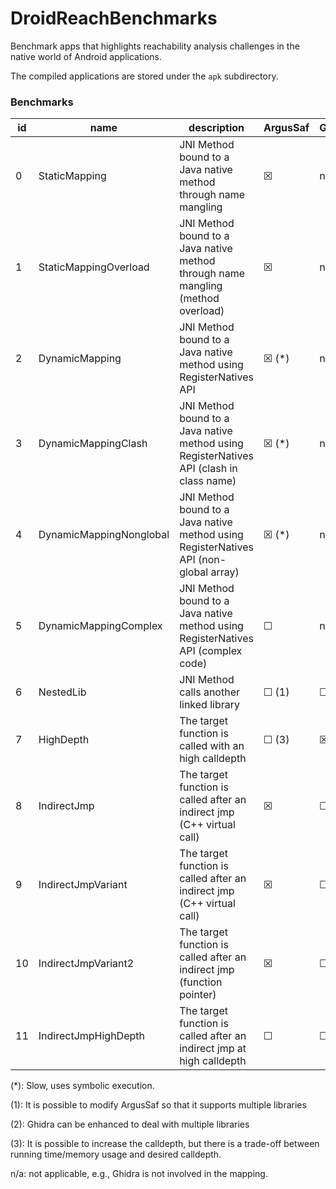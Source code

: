 # DroidReachBenchmarks

Benchmark apps that highlights reachability analysis challenges in the native world of Android applications.

The compiled applications are stored under the `apk` subdirectory.

### Benchmarks

|id  | name                    | description                                                                              | ArgusSaf    | Ghidra      | DroidReach |
|----|-------------------------|------------------------------------------------------------------------------------------|-------------|-------------|------------|
| 0  | StaticMapping           | JNI Method bound to a Java native method through name mangling                           | &#9746;     | n/a         | &#9746;    |
| 1  | StaticMappingOverload   | JNI Method bound to a Java native method through name mangling (method overload)         | &#9746;     | n/a         | &#9746;    |
| 2  | DynamicMapping          | JNI Method bound to a Java native method using RegisterNatives API                       | &#9746; (*) | n/a         | &#9746;    |
| 3  | DynamicMappingClash     | JNI Method bound to a Java native method using RegisterNatives API (clash in class name) | &#9746; (*) | n/a         | &#9746; (*)|
| 4  | DynamicMappingNonglobal | JNI Method bound to a Java native method using RegisterNatives API (non-global array)    | &#9746; (*) | n/a         | &#9746; (*)|
| 5  | DynamicMappingComplex   | JNI Method bound to a Java native method using RegisterNatives API (complex code)        | &#9744;     | n/a         | &#9746;    | 
| 6  | NestedLib               | JNI Method calls another linked library                                                  | &#9744; (1) | &#9744; (2) | &#9746;    |
| 7  | HighDepth               | The target function is called with an high calldepth                                     | &#9744; (3) | &#9746;     | &#9746;    |
| 8  | IndirectJmp             | The target function is called after an indirect jmp (C++ virtual call)                   | &#9746;     | &#9744;     | &#9746;    |
| 9  | IndirectJmpVariant      | The target function is called after an indirect jmp (C++ virtual call)                   | &#9746;     | &#9744;     | &#9746;    |
| 10 | IndirectJmpVariant2     | The target function is called after an indirect jmp (function pointer)                   | &#9746;     | &#9744;     | &#9746;    |
| 11 | IndirectJmpHighDepth    | The target function is called after an indirect jmp at high calldepth                    | &#9744;     | &#9744;     | &#9746;    |

(*): Slow, uses symbolic execution.

(1): It is possible to modify ArgusSaf so that it supports multiple libraries

(2): Ghidra can be enhanced to deal with multiple libraries

(3): It is possible to increase the calldepth, but there is a trade-off between running time/memory usage and desired calldepth.

n/a: not applicable, e.g., Ghidra is not involved in the mapping.
